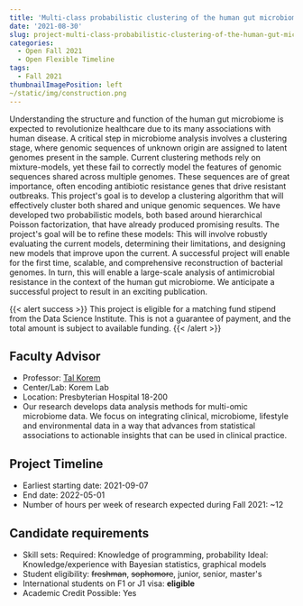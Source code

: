 ```yaml
---
title: 'Multi-class probabilistic clustering of the human gut microbiome'
date: '2021-08-30'
slug: project-multi-class-probabilistic-clustering-of-the-human-gut-microbiome
categories:
  - Open Fall 2021 
  - Open Flexible Timeline
tags:
  - Fall 2021
thumbnailImagePosition: left
~/static/img/construction.png
---
```

Understanding the structure and function of the human gut microbiome is expected to revolutionize healthcare due to its many associations with human disease. A critical step in microbiome analysis involves a clustering stage, where genomic sequences of unknown origin are assigned to latent genomes present in the sample. Current clustering methods rely on mixture-models, yet these fail to correctly model the features of genomic sequences shared across multiple genomes. These sequences are of great importance, often encoding antibiotic resistance genes that drive resistant outbreaks. This project's goal is to develop a clustering algorithm that will effectively cluster both shared and unique genomic sequences. We have developed two probabilistic models, both based around hierarchical Poisson factorization, that have already produced promising results. The project's goal will be to refine these models: This will involve robustly evaluating the current models, determining their limitations, and designing new models that improve upon the current. A successful project will enable for the first time, scalable, and comprehensive reconstruction of bacterial genomes. In turn, this will enable a large-scale analysis of antimicrobial resistance in the context of the human gut microbiome. We anticipate a successful project to result in an exciting publication. 

<!--more-->

{{< alert success >}}
This project is eligible for a matching fund stipend from the Data Science Institute. This is not a guarantee of payment, and the total amount is subject to available funding.
{{< /alert >}}

## Faculty Advisor
+ Professor: [Tal Korem](https://koremlab.science)
+ Center/Lab: Korem Lab
+ Location: Presbyterian Hospital 18-200
+ Our research develops data analysis methods for multi-omic microbiome data. We focus on integrating clinical, microbiome, lifestyle and environmental data in a way that advances from statistical associations to actionable insights that can be used in clinical practice.

## Project Timeline
+ Earliest starting date: 2021-09-07
+ End date: 2022-05-01
+ Number of hours per week of research expected during Fall 2021: ~12

## Candidate requirements
+ Skill sets: 
  Required: Knowledge of programming, probability
  Ideal: Knowledge/experience with Bayesian statistics, graphical models
+ Student eligibility: ~~freshman~~, ~~sophomore~~, junior, senior, master's
+ International students on F1 or J1 visa: **eligible**
+ Academic Credit Possible: Yes


